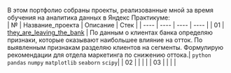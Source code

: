 В этом портфолио собраны проекты, реализованные мной за время обучения на аналитика данных в Яндекс Практикуме: <br>
| № | Название_проекта | Описание | Стек |
| ---- | ---- | ---- | ---- |
| 01 | [they_are_leaving_the_bank]() | По данным о клиентах банка определяю признаки, которые оказывают наибольшее влияние на отток. По выявленным признакам разделяю клиентов на сегменты. Формулирую рекомендации для отдела маркетинга по снижению оттока.| `python` `pandas` `numpy` `matplotlib` `seaborn` `scipy`|
| 02 | []() | | |
| 03 | []() | | |
